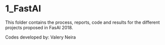 # 1_FastAI

This folder contains the process, reports, code and results for the different projects proposed in FasAI 2018.

Codes developed by: Valery Neira
